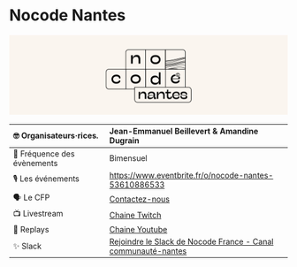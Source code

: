 # Nocode Nantes
![logo](logo.png)   

| 🤓 Organisateurs·rices.          | Jean-Emmanuel Beillevert & Amandine Dugrain    |
| :------------------------------ | :--- |
| 📆 Fréquence des évènements      | Bimensuel     |
| 🎙 Les événements                | https://www.eventbrite.fr/o/nocode-nantes-53610886533 |
| 🗣 Le CFP                        | [Contactez-nous](mailto:amandinedugrain@gmail.com)
| 📺 Livestream                    | [Chaine Twitch](https://www.twitch.tv/nocodefrance?lang=fr)  |
| 🎥 Replays                       | [Chaine Youtube](https://www.youtube.com/c/NocodeFrance)   |
| ✨ Slack                         | [Rejoindre le Slack de Nocode France - Canal communauté-nantes](https://join.slack.com/t/no-code-france/shared_invite/zt-1fsawk6dy-tEBJR_FA7ROMDqi9JNgVRg)    |
